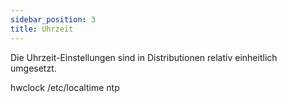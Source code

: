 ```yaml
---
sidebar_position: 3
title: Uhrzeit
---
```


Die Uhrzeit-Einstellungen sind in Distributionen relativ einheitlich umgesetzt.

hwclock
/etc/localtime
ntp